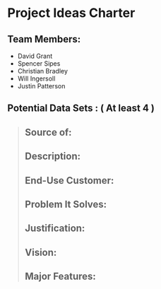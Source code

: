 # Project Ideas Charter


## Team Members:
- David Grant
- Spencer Sipes
- Christian Bradley
- Will Ingersoll
- Justin Patterson


## Potential Data Sets : ( At least 4 )
>Source of:
>	-
>Description:
>	-
>End-Use Customer:
>	-
>Problem It Solves:
>	-
>Justification:
>	-
>Vision:
>	-
>Major Features:
>	-
